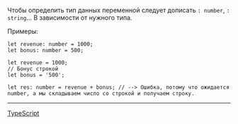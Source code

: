 Чтобы определить тип данных переменной следует дописать `: number`, `: string`... В зависимости от нужного типа.

Примеры:
```
let revenue: number = 1000;
let bonus: number = 500;
```

```
let revenue = 1000;
// Бонус строкой
let bonus = '500';

let res: number = revenue + bonus; // --> Ошибка, потому что ожидается number, а мы складываем число со строкой и получаем строку. 
```

---
[TypeScript](TS.md)